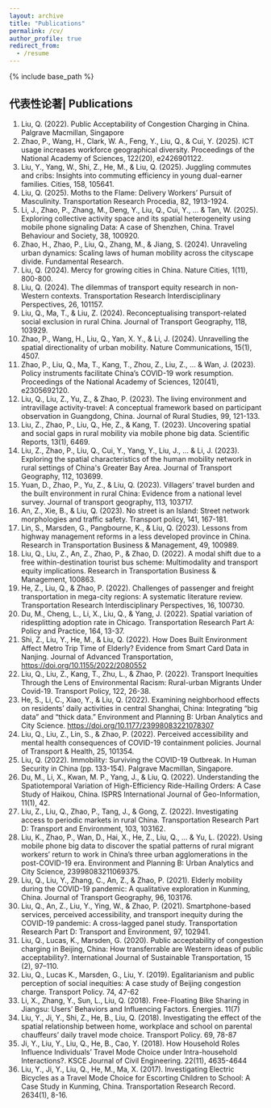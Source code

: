 ```yaml
---
layout: archive
title: "Publications"
permalink: /cv/
author_profile: true
redirect_from:
  - /resume
---
```


{% include base_path %}



## 代表性论著| Publications


1.  Liu, Q. (2022). Public Acceptability of Congestion Charging in China. Palgrave Macmillan, Singapore
2.  Zhao, P., Wang, H., Clark, W. A., Feng, Y., Liu, Q., & Cui, Y. (2025). ICT usage increases workforce geographical diversity. Proceedings of the National Academy of Sciences, 122(20), e2426901122.
3.  Liu, Y., Yang, W., Shi, Z., He, M., & Liu, Q. (2025). Juggling commutes and cribs: Insights into commuting efficiency in young dual-earner families. Cities, 158, 105641.
4.  Liu, Q. (2025). Moths to the Flame: Delivery Workers’ Pursuit of Masculinity. Transportation Research Procedia, 82, 1913-1924.
5.  Li, J., Zhao, P., Zhang, M., Deng, Y., Liu, Q., Cui, Y., ... & Tan, W. (2025). Exploring collective activity space and its spatial heterogeneity using mobile phone signaling Data: A case of Shenzhen, China. Travel Behaviour and Society, 38, 100920.
6.  Zhao, H., Zhao, P., Liu, Q., Zhang, M., & Jiang, S. (2024). Unraveling urban dynamics: Scaling laws of human mobility across the cityscape divide. Fundamental Research.
7.  Liu, Q. (2024). Mercy for growing cities in China. Nature Cities, 1(11), 800-800. 
8.	Liu, Q. (2024). The dilemmas of transport equity research in non-Western contexts. Transportation Research Interdisciplinary Perspectives, 26, 101157.
9.	Liu, Q., Ma, T., & Liu, Z. (2024). Reconceptualising transport-related social exclusion in rural China. Journal of Transport Geography, 118, 103929.
10.	Zhao, P., Wang, H., Liu, Q., Yan, X. Y., & Li, J. (2024). Unravelling the spatial directionality of urban mobility. Nature Communications, 15(1), 4507.
11.	Zhao, P., Liu, Q., Ma, T., Kang, T., Zhou, Z., Liu, Z., ... & Wan, J. (2023). Policy instruments facilitate China’s COVID-19 work resumption. Proceedings of the National Academy of Sciences, 120(41), e2305692120.
12.	Liu, Q., Liu, Z., Yu, Z., & Zhao, P. (2023). The living environment and intravillage activity-travel: A conceptual framework based on participant observation in Guangdong, China. Journal of Rural Studies, 99, 121-133.
13.	Liu, Z., Zhao, P., Liu, Q., He, Z., & Kang, T. (2023). Uncovering spatial and social gaps in rural mobility via mobile phone big data. Scientific Reports, 13(1), 6469.
14.	Liu, Z., Zhao, P., Liu, Q., Cui, Y., Yang, Y., Liu, J., ... & Li, J. (2023). Exploring the spatial characteristics of the human mobility network in rural settings of China's Greater Bay Area. Journal of Transport Geography, 112, 103699.
15.	Yuan, D., Zhao, P., Yu, Z., & Liu, Q. (2023). Villagers’ travel burden and the built environment in rural China: Evidence from a national level survey. Journal of transport geography, 113, 103717.
16.	An, Z., Xie, B., & Liu, Q. (2023). No street is an Island: Street network morphologies and traffic safety. Transport policy, 141, 167-181.
17.	Lin, S., Marsden, G., Pangbourne, K., & Liu, Q. (2023). Lessons from highway management reforms in a less developed province in China. Research in Transportation Business & Management, 49, 100989.
18.	Liu, Q., Liu, Z., An, Z., Zhao, P., & Zhao, D. (2022). A modal shift due to a free within-destination tourist bus scheme: Multimodality and transport equity implications. Research in Transportation Business & Management, 100863.
19.	He, Z., Liu, Q., & Zhao, P. (2022). Challenges of passenger and freight transportation in mega-city regions: A systematic literature review. Transportation Research Interdisciplinary Perspectives, 16, 100730.
20.	Du, M., Cheng, L., Li, X., Liu, Q., & Yang, J. (2022). Spatial variation of ridesplitting adoption rate in Chicago. Transportation Research Part A: Policy and Practice, 164, 13-37.
21.	Shi, Z., Liu, Y., He, M., & Liu, Q. (2022). How Does Built Environment Affect Metro Trip Time of Elderly? Evidence from Smart Card Data in Nanjing. Journal of Advanced Transportation, https://doi.org/10.1155/2022/2080552
22.	Liu, Q., Liu, Z., Kang, T., Zhu, L., & Zhao, P. (2022). Transport Inequities Through the Lens of Environmental Racism: Rural-urban Migrants Under Covid-19. Transport Policy, 122, 26-38. 
23.	He, S., Li, C., Xiao, Y., & Liu, Q. (2022). Examining neighborhood effects on residents’ daily activities in central Shanghai, China: Integrating “big data” and “thick data.” Environment and Planning B: Urban Analytics and City Science. https://doi.org/10.1177/23998083221078307
24.	Liu, Q., Liu, Z., Lin, S., & Zhao, P. (2022). Perceived accessibility and mental health consequences of COVID-19 containment policies. Journal of Transport & Health, 25, 101354.
25.	Liu, Q. (2022). Immobility: Surviving the COVID-19 Outbreak. In Human Security in China (pp. 133-154). Palgrave Macmillan, Singapore.
26.	Du, M., Li, X., Kwan, M. P., Yang, J., & Liu, Q. (2022). Understanding the Spatiotemporal Variation of High-Efficiency Ride-Hailing Orders: A Case Study of Haikou, China. ISPRS International Journal of Geo-Information, 11(1), 42.
27.	Liu, Z., Liu, Q., Zhao, P., Tang, J., & Gong, Z. (2022). Investigating access to periodic markets in rural China. Transportation Research Part D: Transport and Environment, 103, 103162.
28.	Liu, K., Zhao, P., Wan, D., Hai, X., He, Z., Liu, Q., ... & Yu, L. (2022). Using mobile phone big data to discover the spatial patterns of rural migrant workers’ return to work in China’s three urban agglomerations in the post-COVID-19 era. Environment and Planning B: Urban Analytics and City Science, 23998083211069375.
29.	Liu, Q., Liu, Y., Zhang, C., An, Z., & Zhao, P. (2021). Elderly mobility during the COVID-19 pandemic: A qualitative exploration in Kunming, China. Journal of Transport Geography, 96, 103176.
30.	Liu, Q., An, Z., Liu, Y., Ying, W., & Zhao, P. (2021). Smartphone-based services, perceived accessibility, and transport inequity during the COVID-19 pandemic: A cross-lagged panel study. Transportation Research Part D: Transport and Environment, 97, 102941.
31.	Liu, Q., Lucas, K., Marsden, G. (2020). Public acceptability of congestion charging in Beijing, China: How transferrable are Western ideas of public acceptability?. International Journal of Sustainable Transportation, 15 (2), 97–110.
32.	Liu, Q., Lucas K., Marsden, G., Liu, Y. (2019). Egalitarianism and public perception of social inequities: A case study of Beijing congestion charge. Transport Policy. 74, 47-62
33.	Li, X., Zhang, Y., Sun, L., Liu, Q. (2018). Free-Floating Bike Sharing in Jiangsu: Users’ Behaviors and Influencing Factors. Energies. 11(7)
34.	Liu, Y., Ji, Y., Shi, Z., He, B., Liu, Q. (2018). Investigating the effect of the spatial relationship between home, workplace and school on parental chauffeurs’ daily travel mode choice. Transport Policy. 69, 78-87
35.	Ji, Y., Liu, Y., Liu, Q., He, B., Cao, Y. (2018). How Household Roles Influence Individuals’ Travel Mode Choice under Intra-household Interactions?. KSCE Journal of Civil Engineering. 22(11), 4635-4644 
36.	Liu, Y., Ji, Y., Liu, Q., He, M., Ma, X. (2017). Investigating Electric Bicycles as a Travel Mode Choice for Escorting Children to School: A Case Study in Kunming, China. Transportation Research Record. 2634(1), 8-16.

